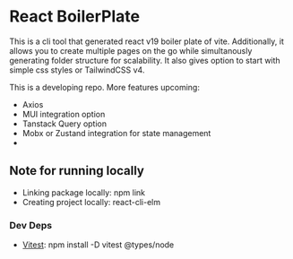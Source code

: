 # React BoilerPlate

This is a cli tool that generated react v19 boiler plate of vite. Additionally, it allows you to create multiple pages on the go while simultanously generating folder structure for scalability. It also gives option to start with simple css styles or TailwindCSS v4.

This is a developing repo. More features upcoming:

- Axios
- MUI integration option
- Tanstack Query option
- Mobx or Zustand integration for state management
-

## Note for running locally

- Linking package locally: npm link
- Creating project locally: react-cli-elm

### Dev Deps

- [Vitest](): npm install -D vitest @types/node

